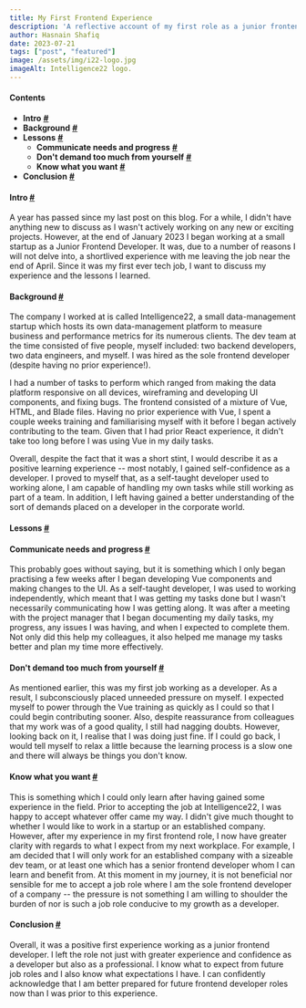 ```yaml
---
title: My First Frontend Experience
description: 'A reflective account of my first role as a junior frontend developer and the experience I gained.'
author: Hasnain Shafiq
date: 2023-07-21
tags: ["post", "featured"]
image: /assets/img/i22-logo.jpg
imageAlt: Intelligence22 logo.
---
```

#### **Contents**

* **Intro** **[\#](#intro)**
* **Background** **[\#](#background)**
* **Lessons** **[\#](#lessons)**
  * **Communicate needs and progress** **[\#](#communicate-needs)**
  * **Don't demand too much from yourself** **[\#](#demands)**
  * **Know what you want** **[\#](#know-what-you-want)**
* **Conclusion** **[\#](#conclusion)**

#### **Intro** <a href="#intro" id="intro"> **\#** </a>

A year has passed since my last post on this blog. For a while, I didn't have anything new to discuss as I wasn't actively working on any new or exciting projects. However, at the end of January 2023 I began working at a small startup as a Junior Frontend Developer. It was, due to a number of reasons I will not delve into, a shortlived experience with me leaving the job near the end of April. Since it was my first ever tech job, I want to discuss my experience and the lessons I learned.

#### **Background** <a href="#background" id="background"> **\#** </a>

The company I worked at is called Intelligence22, a small data-management startup which hosts its own data-management platform to measure business and performance metrics for its numerous clients. The dev team at the time consisted of five people, myself included: two backend developers, two data engineers, and myself. I was hired as the sole frontend developer (despite having no prior experience!).

I had a number of tasks to perform which ranged from making the data platform responsive on all devices, wireframing and developing UI components, and fixing bugs. The frontend consisted of a mixture of Vue, HTML, and Blade files. Having no prior experience with Vue, I spent a couple weeks training and familiarising myself with it before I began actively contributing to the team. Given that I had prior React experience, it didn't take too long before I was using Vue in my daily tasks.

Overall, despite the fact that it was a short stint, I would describe it as a positive learning experience -- most notably, I gained self-confidence as a developer. I proved to myself that, as a self-taught developer used to working alone, I am capable of handling my own tasks while still working as part of a team. In addition, I left having gained a better understanding of the sort of demands placed on a developer in the corporate world.

#### **Lessons** <a href="#lessons" id="lessons"> **\#** </a>

#### **Communicate needs and progress**  <a href="#communicate-needs" id="communicate-needs"> **\#** </a>

This probably goes without saying, but it is something which I only began practising a few weeks after I began developing Vue components and making changes to the UI. As a self-taught developer, I was used to working independently, which meant that I was getting my tasks done but I wasn't necessarily communicating how I was getting along. It was after a meeting with the project manager that I began documenting my daily tasks, my progress, any issues I was having, and when I expected to complete them. Not only did this help my colleagues, it also helped me manage my tasks better and plan my time more effectively.

#### **Don't demand too much from yourself**  <a href="#demands" id="demands"> **\#** </a>

As mentioned earlier, this was my first job working as a developer. As a result, I subconsciously placed unneeded pressure on myself. I expected myself to power through the Vue training as quickly as I could so that I could begin contributing sooner. Also, despite reassurance from colleagues that my work was of a good quality, I still had nagging doubts. However, looking back on it, I realise that I was doing just fine. If I could go back, I would tell myself to relax a little because the learning process is a slow one and there will always be things you don't know.  

#### **Know what you want**  <a href="#know-what-you-want" id="know-what-you-want"> **\#** </a>

This is something which I could only learn after having gained some experience in the field. Prior to accepting the job at Intelligence22, I was happy to accept whatever offer came my way. I didn't give much thought to whether I would like to work in a startup or an established company. However, after my experience in my first frontend role, I now have greater clarity with regards to what I expect from my next workplace. For example, I am decided that I will only work for an established company with a sizeable dev team, or at least one which has a senior frontend developer whom I can learn and benefit from. At this moment in my journey, it is not beneficial nor sensible for me to accept a job role where I am the sole frontend developer of a company -- the pressure is not something I am willing to shoulder the burden of nor is such a job role conducive to my growth as a developer.

#### **Conclusion** <a href="#conclusion" id="conclusion"> **\#** </a>

Overall, it was a positive first experience working as a junior frontend developer. I left the role not just with greater experience and confidence as a developer but also as a professional. I know what to expect from future job roles and I also know what expectations I have. I can confidently acknowledge that I am better prepared for future frontend developer roles now than I was prior to this experience.
